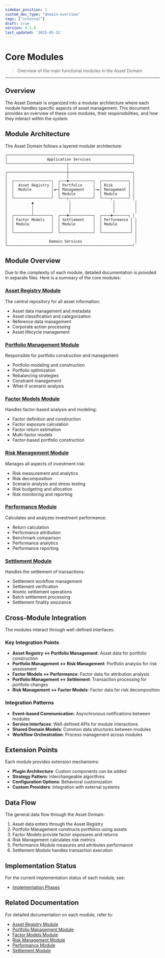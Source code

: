 ```yaml
---
sidebar_position: 1
custom_doc_type: "domain-overview"
tags: ["internal"]
draft: true
version: 0.1.0
last_updated: '2025-05-31'
---
```


# Core Modules

> Overview of the main functional modules in the Asset Domain

---

## Overview

The Asset Domain is organized into a modular architecture where each module handles specific aspects of asset management. This document provides an overview of these core modules, their responsibilities, and how they interact within the system.

## Module Architecture

The Asset Domain follows a layered modular architecture:

```
┌─────────────────────────────────────────────────────────┐
│                  Application Services                   │
└───────────────────────────┬─────────────────────────────┘
                            │
┌───────────────────────────┼─────────────────────────────┐
│                           │                             │
│  ┌─────────────────┐  ┌───▼───────────┐  ┌────────────┐ │
│  │  Asset Registry │  │ Portfolio     │  │ Risk       │ │
│  │  Module         │◄─┤ Management    │─►│ Management │ │
│  │                 │  │ Module        │  │ Module     │ │
│  └─────────────────┘  └───┬───────────┘  └────┬───────┘ │
│           ▲                │                   │         │
│           │                │                   │         │
│           │                │                   │         │
│  ┌────────┴────────┐  ┌───▼───────────┐  ┌────▼───────┐ │
│  │ Factor Models   │  │ Settlement    │  │ Performance │ │
│  │ Module          │  │ Module        │  │ Module      │ │
│  │                 │  │               │  │             │ │
│  └─────────────────┘  └───────────────┘  └─────────────┘ │
│                                                          │
│                   Domain Services                        │
└─────────────────────────────────────────────────────────┘
```

## Module Overview

Due to the complexity of each module, detailed documentation is provided in separate files. Here is a summary of the core modules:

### [Asset Registry Module](./modules/asset-registry-module.md)

The central repository for all asset information:

* Asset data management and metadata
* Asset classification and categorization
* Reference data management
* Corporate action processing
* Asset lifecycle management

### [Portfolio Management Module](./modules/portfolio-management-module.md)

Responsible for portfolio construction and management:

* Portfolio modeling and construction
* Portfolio optimization
* Rebalancing strategies
* Constraint management
* What-if scenario analysis

### [Factor Models Module](./modules/factor-models-module.md)

Handles factor-based analysis and modeling:

* Factor definition and construction
* Factor exposure calculation
* Factor return estimation
* Multi-factor models
* Factor-based portfolio construction

### [Risk Management Module](./modules/risk-management-module.md)

Manages all aspects of investment risk:

* Risk measurement and analytics
* Risk decomposition
* Scenario analysis and stress testing
* Risk budgeting and allocation
* Risk monitoring and reporting

### [Performance Module](./modules/performance-module.md)

Calculates and analyzes investment performance:

* Return calculation
* Performance attribution
* Benchmark comparison
* Performance analytics
* Performance reporting

### [Settlement Module](./modules/settlement-module.md)

Handles the settlement of transactions:

* Settlement workflow management
* Settlement verification
* Atomic settlement operations
* Batch settlement processing
* Settlement finality assurance

## Cross-Module Integration

The modules interact through well-defined interfaces:

### Key Integration Points

* **Asset Registry ↔ Portfolio Management**: Asset data for portfolio construction
* **Portfolio Management ↔ Risk Management**: Portfolio analysis for risk assessment
* **Factor Models ↔ Performance**: Factor data for attribution analysis
* **Portfolio Management ↔ Settlement**: Transaction processing for portfolio changes
* **Risk Management ↔ Factor Models**: Factor data for risk decomposition

### Integration Patterns

* **Event-based Communication**: Asynchronous notifications between modules
* **Service Interfaces**: Well-defined APIs for module interactions
* **Shared Domain Models**: Common data structures between modules
* **Workflow Orchestration**: Process management across modules

## Extension Points

Each module provides extension mechanisms:

* **Plugin Architecture**: Custom components can be added
* **Strategy Pattern**: Interchangeable algorithms
* **Configuration Options**: Behavioral customization
* **Custom Providers**: Integration with external systems

## Data Flow

The general data flow through the Asset Domain:

1. Asset data enters through the Asset Registry
2. Portfolio Management constructs portfolios using assets
3. Factor Models provide factor exposures and returns
4. Risk Management calculates risk metrics
5. Performance Module measures and attributes performance
6. Settlement Module handles transaction execution

## Implementation Status

For the current implementation status of each module, see:
* [Implementation Phases](./implementation-phases.md)

## Related Documentation

For detailed documentation on each module, refer to:

* [Asset Registry Module](./modules/asset-registry-module.md)
* [Portfolio Management Module](./modules/portfolio-management-module.md)
* [Factor Models Module](./modules/factor-models-module.md)
* [Risk Management Module](./modules/risk-management-module.md)
* [Performance Module](./modules/performance-module.md)
* [Settlement Module](./modules/settlement-module.md)